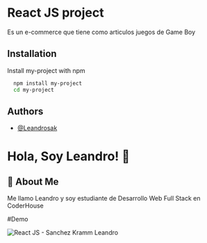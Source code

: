 
# React JS project

Es un e-commerce que tiene como articulos juegos de Game Boy


## Installation

Install my-project with npm

```bash
  npm install my-project
  cd my-project
```
    
## Authors

- [@Leandrosak](https://github.com/LeandroSak)


# Hola, Soy Leandro! 👋


## 🚀 About Me
Me llamo Leandro y soy estudiante de Desarrollo Web Full Stack en CoderHouse

#Demo

![React JS - Sanchez Kramm Leandro](https://user-images.githubusercontent.com/99563975/180113699-cfd86384-0cb2-4f91-8da1-169a40f4b961.gif)
